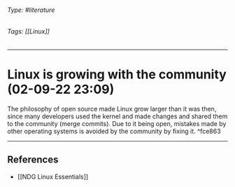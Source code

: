 ###### Type: #literature
###### Tags: [[Linux]]
---
# Linux is growing with the community (02-09-22 23:09)
The philosophy of open source made Linux grow larger than it was then, since many developers used the kernel and made changes and shared them to the community (merge commits). Due to it being open, mistakes made by other operating systems is avoided by the community by fixing it. ^fce863

---
## References
- [[NDG Linux Essentials]]